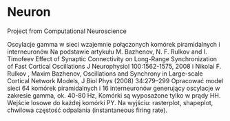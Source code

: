 # Neuron
Project from Computational Neuroscience

Oscylacje gamma w sieci wzajemnie połączonych komórek piramidalnych i interneuronów Na podstawie artykułu M. Bazhenov, N. F. Rulkov and I. Timofeev Effect of Synaptic Connectivity on Long-Range Synchronization of Fast Cortical Oscillations J Neurophysiol 100:1562-1575, 2008 i Nikolai F. Rulkov , Maxim Bazhenov, Oscillations and Synchrony in Large-scale Cortical Network Models, J Biol Phys (2008) 34:279–299 Opracować model sieci 64 komórek piramidalnych i 16 interneuronów generujący oscylacje w zakresie gamma, ok. 40-80 Hz, Komórki są wyposażone tylko w prądy HH. Wejście losowe do każdej komórki PY. Na wyjściu: rasterplot, shapeplot, chwilowa częstość odpalania (instantaneous firing rate).
